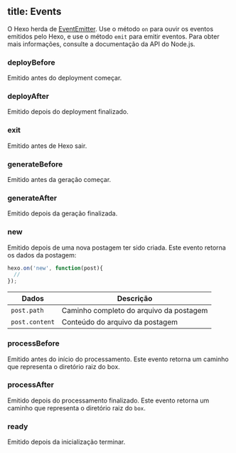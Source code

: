title: Events
---

O Hexo herda de [EventEmitter]. Use o método `on` para ouvir os eventos emitidos pelo Hexo, e use o método `emit` para emitir eventos. Para obter mais informações, consulte a documentação da API do Node.js.

### deployBefore

Emitido antes do deployment começar.

### deployAfter

Emitido depois do deployment finalizado.

### exit

Emitido antes de Hexo sair.

### generateBefore

Emitido antes da geração começar.

### generateAfter

Emitido depois da geração finalizada.

### new

Emitido depois de uma nova postagem ter sido criada. Este evento retorna os dados da postagem:

``` js
hexo.on('new', function(post){
  //
});
```

Dados | Descrição
--- | ---
`post.path` | Caminho completo do arquivo da postagem
`post.content` | Conteúdo do arquivo da postagem

### processBefore

Emitido antes do início do processamento. Este evento retorna um caminho que representa o diretório raiz do box.

### processAfter

Emitido depois do processamento finalizado. Este evento retorna um caminho que representa o diretório raiz do `box`.

### ready

Emitido depois da inicialização terminar.

[EventEmitter]: http://nodejs.org/api/events.html
